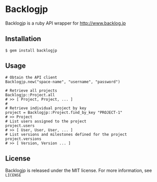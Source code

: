 # Backlogjp

Backlogjp is a ruby API wrapper for http://www.backlog.jp

## Installation

    $ gem install backlogjp

## Usage

    # Obtain the API client
    Backlogjp.new("space-name", "username", "password")

    # Retrieve all projects
    Backlogjp::Project.all
    # >> [ Project, Project, ... ]
    #
    # Retrieve individual project by key
    project = Backlogjp::Project.find_by_key "PROJECT-1"
    # >> Project
    # List users assigned to the project
    project.users
    # >> [ User, User, User, ... ]
    # List versions and milestones defined for the project
    project.versions
    # >> [ Version, Version ... ]

## License

Backlogjp is released under the MIT license. For more information, see `LICENSE`
